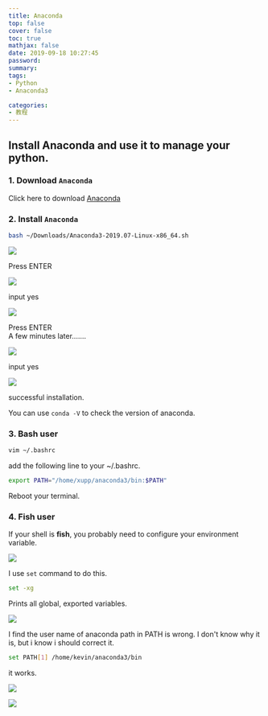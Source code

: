 ```yaml
---
title: Anaconda
top: false
cover: false
toc: true
mathjax: false
date: 2019-09-18 10:27:45
password:
summary:
tags:
- Python
- Anaconda3

categories:
- 教程
---
```


## Install Anaconda and use it to manage your python.

### 1. Download `Anaconda`

Click here to download [Anaconda](https://www.anaconda.com/distribution/)

### 2. Install `Anaconda`

```bash
bash ~/Downloads/Anaconda3-2019.07-Linux-x86_64.sh
```

![](3.png)

Press ENTER

![](4.png)

input yes 

![](5.png)

Press ENTER    
A few minutes later.......

![](6.png)

input yes

![](7.png)

successful installation.

You can use `conda -V` to check the version of anaconda.

### 3. Bash user

```bash
vim ~/.bashrc
```
add the following line to your ~/.bashrc.

```bash
export PATH="/home/xupp/anaconda3/bin:$PATH"
```
Reboot your terminal.

### 4. Fish user

If your shell is **fish**, you probably need to configure your environment variable.

![](8.png)

I use `set` command to do this.

```bash
set -xg
```

Prints all global, exported variables.

![](1.png)

I find the user name of anaconda path in PATH is wrong.
I don't know why it is, but i know i should correct it.

```bash
set PATH[1] /home/kevin/anaconda3/bin
```
it works.

![](9.png)

![](10.png)
